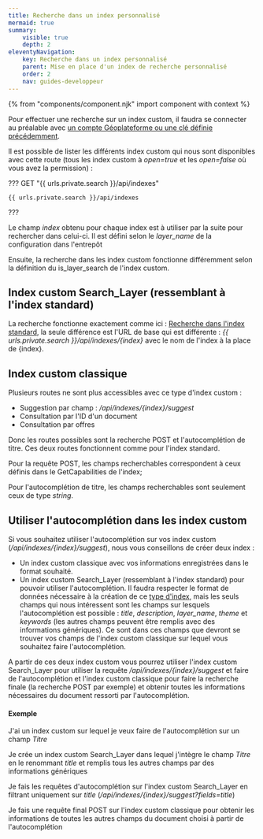 ```yaml
---
title: Recherche dans un index personnalisé
mermaid: true
summary:
    visible: true
    depth: 2
eleventyNavigation:
    key: Recherche dans un index personnalisé
    parent: Mise en place d'un index de recherche personnalisé
    order: 2
    nav: guides-developpeur
---
```


{% from "components/component.njk" import component with context %}

Pour effectuer une recherche sur un index custom, il faudra se connecter au préalable avec [un compte Géoplateforme ou une clé définie précédemment](../../controle-des-acces/diffusion/cle.md).

Il est possible de lister les différents index custom qui nous sont disponibles avec cette route (tous les index custom à *open=true* et les *open=false* où vous avez la permission) :

??? GET "{{ urls.private.search }}/api/indexes"

```title="Contenu"
{{ urls.private.search }}/api/indexes
```

???
<br>

Le champ *index* obtenu pour chaque index est à utiliser par la suite pour rechercher dans celui-ci. Il est défini selon le *layer_name* de la configuration dans l'entrepôt

Ensuite, la recherche dans les index custom fonctionne différemment selon la définition du is_layer_search de l'index custom.

## Index custom Search_Layer (ressemblant à l'index standard)

La recherche fonctionne exactement comme ici : [Recherche dans l'index standard](../../index-standard), la seule différence est l'URL de base qui est différente : *{{ urls.private.search }}/api/indexes/{index}* avec le nom de l'index à la place de {index}.

## Index custom classique

Plusieurs routes ne sont plus accessibles avec ce type d'index custom :

- Suggestion par champ : */api/indexes/{index}/suggest*
- Consultation par l'ID d'un document
- Consultation par offres

Donc les routes possibles sont la recherche POST et l'autocomplétion de titre. Ces deux routes fonctionnent comme pour l'index standard.

Pour la requête POST, les champs recherchables correspondent à ceux définis dans le GetCapabilities de l'index;

Pour l'autocomplétion de titre, les champs recherchables sont seulement ceux de type *string*.

## Utiliser l'autocomplétion dans les index custom

Si vous souhaitez utiliser l'autocomplétion sur vos index custom (*/api/indexes/{index}/suggest*), nous vous conseillons de créer deux index :

- Un index custom classique avec vos informations enregistrées dans le format souhaité.
- Un index custom Search_Layer (ressemblant à l'index standard) pour pouvoir utiliser l'autocomplétion. Il faudra respecter le format de données nécessaire à la création de ce [type d'index](../creation-index), mais les seuls champs qui nous intéressent sont les champs sur lesquels l'autocomplétion est possible : *title*, *description*, *layer_name*, *theme* et *keywords* (les autres champs peuvent être remplis avec des informations génériques). Ce sont dans ces champs que devront se trouver vos champs de l'index custom classique sur lequel vous souhaitez faire l'autocomplétion.

A partir de ces deux index custom vous pourrez utiliser l'index custom Search_Layer pour utiliser la requête */api/indexes/{index}/suggest* et faire de l'autocomplétion et l'index custom classique pour faire la recherche finale (la recherche POST par exemple) et obtenir toutes les informations nécessaires du document ressorti par l'autocomplétion.

#### Exemple
J'ai un index custom sur lequel je veux faire de l'autocomplétion sur un champ *Titre*

Je crée un index custom Search_Layer dans lequel j'intègre le champ *Titre* en le renommant *title* et remplis tous les autres champs par des informations génériques

Je fais les requêtes d'autocomplétion sur l'index custom Search_Layer en filtrant uniquement sur *title* (*/api/indexes/{index}/suggest?fields=title*)

Je fais une requête final POST sur l'index custom classique pour obtenir les informations de toutes les autres champs du document choisi à partir de l'autocomplétion